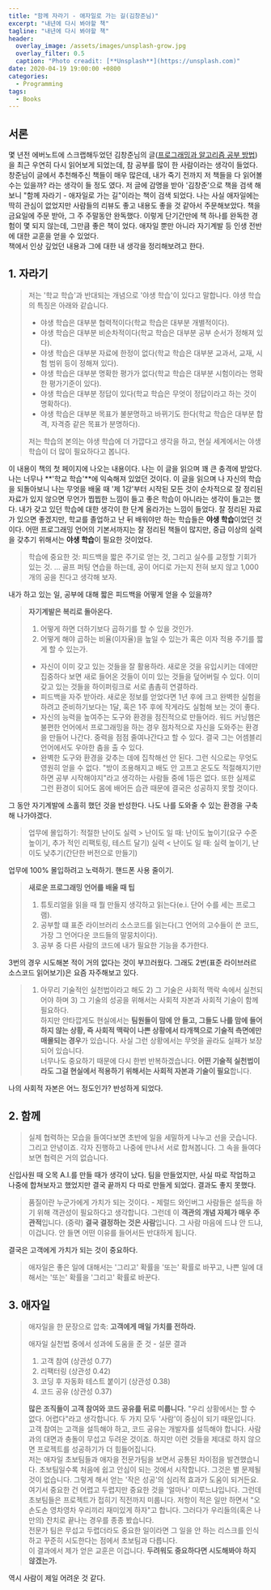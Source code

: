 ```yaml
---
title: "함께 자라기 - 애자일로 가는 길(김창준님)"
excerpt: "내년에 다시 봐야할 책"
tagline: "내년에 다시 봐야할 책"
header:
  overlay_image: /assets/images/unsplash-grow.jpg
  overlay_filter: 0.5
  caption: "Photo creadit: [**Unsplash**](https://unsplash.com)"
date: 2020-04-19 19:00:00 +0800
categories:
  - Programming
tags:
  - Books
---
```


## 서론

몇 년전 에버노트에 스크랩해두었던 김창준님의 글([프로그래밍과 알고리즘 공부 방법](https://thexl74.github.io/programming/how_to_learn_programming/))을 최근 우연히 다시 읽어보게 되었는데, 참 공부를 많이 한 사람이라는 생각이 들었다. 창준님이 글에서 추천해주신 책들이 매우 많은데, 내가 죽기 전까지 저 책들을 다 읽어볼 수는 있을까? 라는 생각이 들 정도 였다. 저 글에 감명을 받아 '김창준'으로 책을 검색 해보니 "함께 자라기 - 애자일로 가는 길"이라는 책이 검색 되었다. 나는 사실 애자일에는 딱히 관심이 없었지만 사람들의 리뷰도 좋고 내용도 좋을 것 같아서 주문해보았다. 책을 금요일에 주문 받아, 그 주 주말동안 완독했다. 이렇게 단기간만에 책 하나를 완독한 경험이 몇 되지 않는데, 그만큼 좋은 책이 었다. 애자일 뿐만 아니라 자기계발 등 인생 전반에 대한 교훈을 얻을 수 있었다.  
책에서 인상 깊었던 내용과 그에 대한 내 생각을 정리해보려고 한다.

## 1. 자라기

>저는 '학교 학습'과 반대되는 개념으로 '야생 학습'이 있다고 말합니다. 야생 학습의 특징은 아래와 같습니다.
>
>- 야생 학습은 대부분 협력적이다(학교 학습은 대부분 개별적이다).
>- 야생 학습은 대부분 비순차적이다(학교 학습은 대부분 공부 순서가 정해져 있다).
>- 야생 학습은 대부분 자료에 한정이 없다(학교 학습은 대부분 교과서, 교재, 시험 범위 등이 정해져 있다).
>- 야생 학습은 대부분 명확한 평가가 없다(학교 학습은 대부분 시험이라는 명확한 평가기준이 있다).
>- 야생 학습은 대부분 정답이 있다(학교 학습은 무엇이 정답이라고 하는 것이 명확하다).
>- 야생 학습은 대부분 목표가 불분명하고 바뀌기도 한다(학교 학습은 대부분 합격, 자격증 같은 목표가 분명하다).
>
>저는 학습의 본의는 야생 학습에 더 가깝다고 생각을 하고, 현실 세계에서는 야생 학습이 더 많이 필요하다고 봅니다.

이 내용이 책의 첫 페이지에 나오는 내용이다. 나는 이 글을 읽으며 꽤 큰 충격에 받았다. 나는 너무나 **'학교 학습'**에 익숙해져 있었던 것이다. 이 글을 읽으며 나 자신의 학습을 되돌아보니 나는 무엇을 배울 때 '제 1강'부터 시작된 모든 것이 순차적으로 잘 정리된 자료가 있지 않으면 무언가 찝찝한 느낌이 들고 좋은 학습이 아니라는 생각이 들고는 했다. 내가 갖고 있던 학습에 대한 생각이 한 단계 올라가는 느낌이 들었다. 잘 정리된 자료가 있으면 좋겠지만, 학교를 졸업하고 난 뒤 배워야만 하는 학습들은 **야생 학습**이었던 것이다. 어떤 프로그래밍 언어의 기본서까지는 잘 정리된 책들이 많지만, 중급 이상의 실력을 갖추기 위해서는 **야생 학습**이 필요한 것이었다.  

>학습에 중요한 것: 피드백을 짧은 주기로 얻는 것, 그리고 실수를 교정할 기회가 있는 것.
>...
>골프 퍼팅 연습을 하는데, 공이 어디로 가는지 전혀 보지 않고 1,000개의 공을 친다고 생각해 보자.  

내가 하고 있는 일, 공부에 대해 짧은 피드백을 어떻게 얻을 수 있을까?

>**자기계발은 복리로 돌아온다.**  
>
>1. 어떻게 하면 더하기보다 곱하기를 할 수 있을 것인가.  
>2. 어떻게 해야 곱하는 비율(이자율)을 높일 수 있는가 혹은 이자 적용 주기를 짧게 할 수 있는가.
>
>- 자신이 이미 갖고 있는 것들을 잘 활용하라. 새로운 것을 유입시키는 데에만 집중하다 보면 새로 들어온 것들이 이미 있는 것들을 덮어버릴 수 있다. 이미 갖고 있는 것들을 하이퍼링크로 서로 촘촘히 연결하라.
>- 피드백을 자주 받아라. 새로운 정보를 얻었다면 1년 후에 크고 완벽한 실험을 하려고 준비하기보다는 1달, 혹은 1주 후에 작게라도 실험해 보는 것이 좋다.
>- 자신의 능력을 높여주는 도구와 환경을 점진적으로 만들어라. 워드 커닝햄은 불편한 언어에서 프로그래밍을 하는 경우 점차적으로 자신을 도와주는 환경을 만들어 나간다. 중력을 점점 줄여나간다고 할 수 있다. 결국 그는 어셈블리 언어에서도 우아한 춤을 출 수 있다.
>- 완벽한 도구와 환경을 갖추는 데에 집착해선 안 된다. 그런 식으로는 무엇도 영원히 얻을 수 없다. "방이 조용해지고 배도 안 고프고 온도도 적절해지기만 하면 공부 시작해야지"라고 생각하는 사람들 중에 1등은 없다. 또한 실제로 그런 환경이 되어도 몸에 배어든 습관 때문에 결국은 성공하지 못할 것이다.  

그 동안 자기계발에 소홀히 했던 것을 반성한다. 나도 나를 도와줄 수 있는 환경을 구축해 나가야겠다.  

>업무에 몰입하기: 적절한 난이도
>실력 > 난이도 일 때: 난이도 높이기(요구 수준 높이기, 추가 적인 리팩토링, 테스트 달기)
>실력 < 난이도 일 때: 실력 높이기, 난이도 낮추기(간단한 버전으로 만들기)

업무에 100% 몰입하려고 노력하기. 핸드폰 사용 줄이기.

>**새로운 프로그래밍 언어를 배울 때 팁**
>
>1. 튜토리얼을 읽을 때 뭘 만들지 생각하고 읽는다(e.i. 단어 수를 세는 프로그램).
>2. 공부할 떄 표준 라이브러리 소스코드를 읽는다(그 언어의 고수들이 쓴 코드, 가장 그 언어다운 코드들의 말뭉치이다).
>3. 공부 중 다른 사람의 코드에 내가 필요한 기능을 추가한다.  

3번의 경우 시도해본 적이 거의 없다는 것이 부끄러웠다. 그래도 2번(표준 라이브러르 소스코드 읽어보기)은 요즘 자주해보고 있다.

>1) 아무리 기술적인 실천법이라고 해도 2) 그 기술은 사회적 맥락 속에서 실천되어야 하며 3) 그 기술의 성공을 위해서는 사회적 자본과 사회적 기술이 함께 필요하다.  
>하지만 안타깝게도 현실에서는 **팀원들이 맘에 안 들고, 그들도 나를 맘에 들어 하지 않는 상황, 즉 사회적 맥락이 나쁜 상황에서 타개책으로 기술적 측면에만 매몰되는 경우**가 있습니다. 사실 그런 상황에서는 무엇을 골라도 실패가 보장되어 있습니다.  
>너무나도 중요하기 때문에 다시 한번 반복하겠습니다. **어떤 기술적 실천법이라도 그걸 현실에서 적용하기 위해서는 사회적 자본과 기술이 필요**합니다. 

나의 사회적 자본은 어느 정도인가? 반성하게 되었다.  

## 2. 함께

> 실제 협력하는 모습을 들여다보면 초반에 일을 세밀하게 나누고 선을 긋습니다. 그리고 안녕이죠. 각자 진행하고 나중에 만나서 서로 합쳐봅니다. 그 속을 들여다보면 협력은 거의 없습니다.

신입사원 때 오목 A.I.를 만들 때가 생각이 났다. 팀을 만들었지만, 사실 따로 작업하고 나중에 합쳐보자고 했었지만 결국 끝까지 다 따로 만들게 되었다. 결과도 좋지 못했다.  

> 품질이란 누군가에게 가치가 되는 것이다. - 제럴드 와인버그
> 사람들은 설득을 하기 위해 객관성이 필요하다고 생각합니다. 그런데 이 **객관의 개념 자체가 매우 주관적**입니다. (중략) **결국 결정하는 것은 사람**입니다. 그 사람 마음에 드냐 안 드냐, 이겁니다. 안 들면 어떤 이유를 들어서든 반대하게 됩니다.  

결국은 고객에게 가치가 되는 것이 중요하다.

> 애자일은 좋은 일에 대해서는 '그리고' 확률을 '또는' 확률로 바꾸고, 나쁜 일에 대해서는 '또는' 확률을 '그리고' 확률로 바꾼다.  

## 3. 애자일

> 애자일을 한 문장으로 압축: **고객에게 매일 가치를 전하라.**
>
> 애자일 실천법 중에서 성과에 도움을 준 것 - 설문 결과
>
>1. 고객 참여 (상관성 0.77)
>2. 리팩터링 (상관성 0.42)
>3. 코딩 후 자동화 테스트 붙이기 (상관성 0.38)
>4. 코드 공유 (상관성 0.37)
>
>**많은 조직들이 고객 참여와 코드 공유를 뒤로 미룹니다.** "우리 상황에서는 할 수 없다. 어렵다"라고 생각합니다. 두 가지 모두 '사람'이 중심이 되기 때문입니다. 고객 참여는 고객을 설득해야 하고, 코드 공유는 개발자를 설득해야 합니다. 사람과의 대면과 충돌이 무섭고 두려운 것이죠. 하지만 이런 것들을 제대로 하지 않으면 프로젝트를 성공하기가 더 힘들어집니다.  
>저는 애자일 초보팀들과 애자을 전문가팀을 보면서 공통된 차이점을 발견했습니다. 초보팀일수록 처음에 쉽고 안심이 되는 것에서 시작합니다. 그것은 별 문제될 것이 없습니다. 그렇게 해서 얻는 '작은 성공'의 심리적 효과가 도움이 되거든요. 여기서 중요한 건 어렵고 두렵지만 중요한 것을 '얼마나' 미루느냐입니다. 그런데 초보팀들은 프로젝트가 접히기 직전까지 미룹니다. 저항이 적은 일만 하면서 "오손도손 영차영차 우리끼리 재미있게 하자"고 합니다. 그러다가 우리들의(혹은 나만의) 잔치로 끝나는 경우를 종종 봤습니다.  
>전문가 팀은 무섭고 두렵더라도 중요한 일이라면 그 일을 안 하는 리스크를 인식하고 꾸준히 시도한다는 점에서 초보팀과 다릅니다.  
>이 결과에서 제가 얻은 교훈은 이겁니다. **두려워도 중요하다면 시도해봐야 하지 않겠는가.**  

역시 사람이 제일 어려운 것 같다.  
